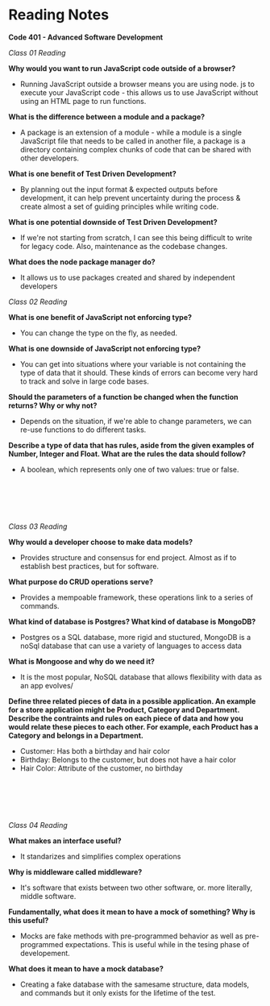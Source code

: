 # Reading Notes

**Code 401 - Advanced Software Development**

*Class 01 Reading*

**Why would you want to run JavaScript code outside of a browser?**
- Running JavaScript outside a browser means you are using node. js to execute your JavaScript code - this allows us to use JavaScript without using an HTML page to run functions. 

**What is the difference between a module and a package?**
- A package is an extension of a module - while a module is a single JavaScript file that needs to be called in another file, a package is a directory containing complex chunks of code that can be shared with other developers.

**What is one benefit of Test Driven Development?**
- By planning out the input format & expected outputs before development,  it can help prevent uncertainty during the process & create almost a set of guiding principles while writing code.

**What is one potential downside of Test Driven Development?**
- If we're not starting from scratch, I can see this being difficult to write for legacy code. Also, maintenance as the codebase changes.

**What does the node package manager do?**
- It allows us to use packages created and shared by independent developers




*Class 02 Reading*

**What is one benefit of JavaScript not enforcing type?**
- You can change the type on the fly, as needed.

**What is one downside of JavaScript not enforcing type?**
- You can get into situations where your variable is not containing the type of data that it should. These kinds of errors can become very hard to track and solve in large code bases.

**Should the parameters of a function be changed when the function returns? Why or why not?**
- Depends on the situation, if we're able to change parameters, we can re-use functions to do different tasks.

**Describe a type of data that has rules, aside from the given examples of Number, Integer and Float. What are the rules the data should follow?**
- A boolean, which represents only one of two values: true or false.



<br><br>
<br><br>


*Class 03 Reading*

**Why would a developer choose to make data models?**
- Provides structure and consensus for end project. Almost as if to establish best practices, but for software.

**What purpose do CRUD operations serve?**
- Provides a mempoable framework, these operations link to a series of commands.

**What kind of database is Postgres? What kind of database is MongoDB?**
- Postgres os a SQL database, more rigid and stuctured, MongoDB is a noSql database that can use a variety of languages to access data

**What is Mongoose and why do we need it?**
- It is the most popular, NoSQL database that allows flexibility with data as an app evolves/ 

**Define three related pieces of data in a possible application. An example for a store application might be Product, Category and Department. Describe the contraints and rules on each piece of data and how you would relate these pieces to each other. For example, each Product has a Category and belongs in a Department.**
- Customer: Has both a birthday and hair color
- Birthday: Belongs to the customer, but does not have a hair color 
- Hair Color: Attribute of the customer, no birthday


<br><br>
<br><br>


*Class 04 Reading*

**What makes an interface useful?**
- It standarizes and simplifies complex operations 

**Why is middleware called middleware?**
- It's software that exists between two other software, or. more literally, middle software. 

**Fundamentally, what does it mean to have a mock of something? Why is this useful?**
-  Mocks are fake methods  with pre-programmed behavior as well as pre-programmed expectations. This is useful while in the tesing phase of developement.

**What does it mean to have a mock database?**
- Creating a fake database with the samesame structure, data models, and commands but it only exists for the lifetime of the test.